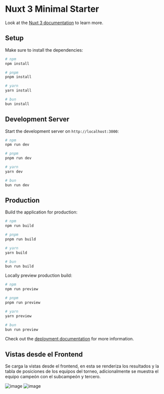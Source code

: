 # Nuxt 3 Minimal Starter

Look at the [Nuxt 3 documentation](https://nuxt.com/docs/getting-started/introduction) to learn more.

## Setup

Make sure to install the dependencies:

```bash
# npm
npm install

# pnpm
pnpm install

# yarn
yarn install

# bun
bun install
```

## Development Server

Start the development server on `http://localhost:3000`:

```bash
# npm
npm run dev

# pnpm
pnpm run dev

# yarn
yarn dev

# bun
bun run dev
```

## Production

Build the application for production:

```bash
# npm
npm run build

# pnpm
pnpm run build

# yarn
yarn build

# bun
bun run build
```

Locally preview production build:

```bash
# npm
npm run preview

# pnpm
pnpm run preview

# yarn
yarn preview

# bun
bun run preview
```

Check out the [deployment documentation](https://nuxt.com/docs/getting-started/deployment) for more information.
## Vistas desde el Frontend
Se carga la vistas desde el frontend, en esta se renderiza los resultados y la tabla de posiciones de los equipos del torneo, adicionalmente se muestra el equipo campeón con el subcampeón y tercero.

![image](https://github.com/juandiegoq56/Frontend/assets/94803522/75227103-4318-45bf-946d-0bd22cf267d5)
![image](https://github.com/juandiegoq56/Frontend/assets/94803522/51ddc02b-3782-4a57-88bb-098fa19a4ae6)



